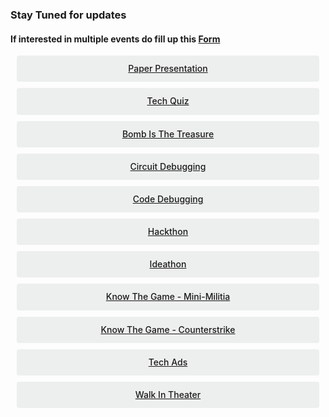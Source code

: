 ﻿
<div>


<style>
.button {
  display: flex;
  overflow: hidden;

  margin: 10px;
  padding: 12px 12px;

  cursor: pointer;
  user-select: none;
  transition: all 60ms ease-in-out;
  text-align: center;
  white-space: nowrap;
  text-decoration: none !important;
  text-transform: none;
  text-transform: capitalize;

  color: #fff;
  border: 0 none;
  border-radius: 4px;

  font-size: 14px;
  font-weight: 500;
  line-height: 1.3;

  -webkit-appearance: none;
  -moz-appearance:    none;
  appearance:         none;
 
  justify-content: center;
  align-items: center;
  flex: 0 0 160px;

  &:hover {
    transition: all 60ms ease;

    opacity: .85;
  }
  
  &:active {
    transition: all 60ms ease;
    opacity: .75;
  }
  
  &:focus {
    outline: 1px dotted #959595;
    outline-offset: -4px;
  }
}

.button.-regular {
  color: #202129;
  background-color: #edeeee;
  
  &:hover {
    color: #202129;
    background-color: #e1e2e2;
    opacity: 1;
  }
  
  &:active {
    background-color: #d5d6d6;
    opacity: 1;
  }
}
</style>

<br><br>

<h3> Stay Tuned for updates </h3>
<h4> If interested in multiple events do fill up this <a target="_blank" href="https://goo.gl/forms/pPs98LbyaOMOmIEO2">Form</a>
</h4>


<div class='button -regular center'>
<a target="_blank" href="https://ecernsit.github.io/advaya/paper">Paper Presentation</a>

</div>

<div class='button -regular center'>
<a target="_blank" href="https://ecernsit.github.io/advaya/quiz">Tech Quiz</a>
</div>

<div class='button -regular center'>
<a target="_blank" href="https://ecernsit.github.io/advaya/bomb">Bomb is the Treasure</a>
</div>

<div class='button -regular center'>
<a target="_blank" href="https://ecernsit.github.io/advaya/circuit">Circuit Debugging</a>
</div>

<div class='button -regular center'>
<a target="_blank" href="https://ecernsit.github.io/advaya/code">Code debugging</a>
</div>

<div class='button -regular center'>
<a target="_blank" href="https://ecernsit.github.io/advaya/hack">Hackthon</a>
</div>

<div class='button -regular center'>
<a target="_blank" href="https://ecernsit.github.io/advaya/idea">Ideathon</a>
</div>

<div class='button -regular center'>
<a target="_blank" href="https://ecernsit.github.io/advaya/mm">Know the game - Mini-militia</a>
</div>

<div class='button -regular center'>
<a target="_blank" href="https://ecernsit.github.io/advaya/cs">Know the game - Counterstrike</a>
</div>

<div class='button -regular center'>
<a target="_blank" href="https://ecernsit.github.io/advaya/ads">Tech Ads</a>
</div>

<div class='button -regular center'>
<a target="_blank" href="https://ecernsit.github.io/advaya/theater">Walk In Theater</a>
</div>
</div>
